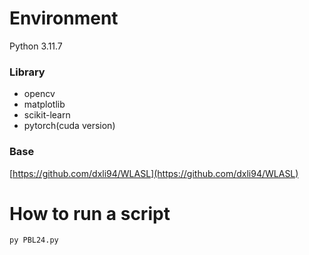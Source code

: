 # Environment
Python 3.11.7

### Library
- opencv
- matplotlib
- scikit-learn
- pytorch(cuda version)

### Base
[https://github.com/dxli94/WLASL](https://github.com/dxli94/WLASL)

# How to run a script
`py PBL24.py`
